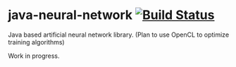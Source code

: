 java-neural-network [![Build Status](https://travis-ci.org/javachaos/java-neural-network.svg?branch=develop)](https://travis-ci.org/javachaos/java-neural-network)
===================

Java based artificial neural network library. (Plan to use OpenCL to optimize training algorithms)

Work in progress.

